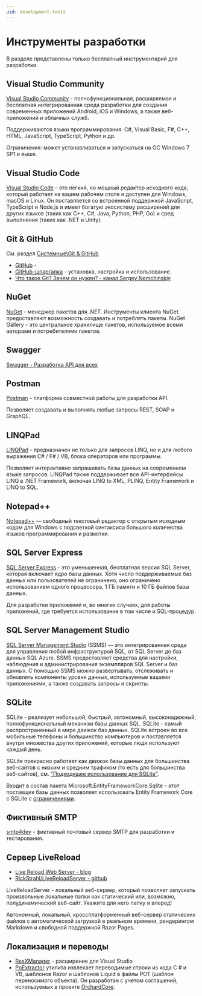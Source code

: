 ```yaml
---
uid: development-tools
---
```


# Инструменты разработки

В разделе представлены только бесплатный инструментарий для разработки.

## Visual Studio Community

[Visual Studio Community](https://visualstudio.microsoft.com/ru/vs/community/) - полнофункциональная, расширяемая и бесплатная интегрированная среда разработки для создания современных приложений Android, iOS и Windows, а также веб-приложений и облачных служб.

Поддерживаются языки программирования: C#, Visual Basic, F#, C++, HTML, JavaScript, TypeScript, Python и др.

Ограничения: может устанавливаться и запускаться на ОС Windows 7 SP1 и выше.

## Visual Studio Code

[Visual Studio Code](https://code.visualstudio.com/) - это легкий, но мощный редактор исходного кода, который работает на вашем рабочем столе и доступен для Windows, macOS и Linux. Он поставляется со встроенной поддержкой JavaScript, TypeScript и Node.js и имеет богатую экосистему расширений для других языков (таких как C++, C#, Java, Python, PHP, Go) и сред выполнения (таких как .NET и Unity).

## Git & GitHub

См. раздел [Системные\Git & GitHub](../system-tools/git-and-github.md)

- [GitHub](https://guides.github.com/) -
- [GitHub-шпаргалка](https://training.github.com/downloads/ru/github-git-cheat-sheet/) - установка, настройка и использование.
- [Что такое Git? Зачем он нужен? - канал Sergey Nemchinskiy](https://www.youtube.com/watch?v=adHqyxdWWRM)

## NuGet

[NuGet](https://www.nuget.org/) - менеджер пакетов для .NET. Инструменты клиента NuGet предоставляют возможность создавать и потреблять пакеты. NuGet Gallery - это центральное хранилище пакетов, используемое всеми авторами и потребителями пакетов.

## Swagger

[Swagger - Разработка API для всех](https://swagger.io/)

## Postman

[Postman](https://www.getpostman.com/) - платформа совместной работы для разработки API.

Позволяет создавать и выполнять любые запросы REST, SOAP и GraphQL.

## LINQPad

[LINQPad](https://www.linqpad.net/) - предназначен не только для запросов LINQ, но и для любого выражения C# / F# / VB, блока операторов или программы.

Позволяет интерактивно запрашивать базы данных на современном языке запросов. LINQPad также поддерживает все API-интерфейсы LINQ в .NET Framework, включая LINQ to XML, PLINQ, Entity Framework и LINQ to SQL.

## Notepad++

[Notepad++](https://notepad-plus-plus.org/) — свободный текстовый редактор с открытым исходным кодом для Windows с подсветкой синтаксиса большого количества языков программирования и разметки.

## SQL Server Express

[SQL Server Express](https://www.microsoft.com/ru-ru/sql-server/sql-server-editions-express) - это уменьшенная, бесплатная версия SQL Server, которая включает ядро ​​базы данных. Хотя число поддерживаемых баз данных или пользователей не ограничено, оно ограничено использованием одного процессора, 1 ГБ памяти и 10 ГБ файлов базы данных.

Для разработки приложений и, во многих случаях, для работы приложений, где требуется использование в том числе и SQL-процедур.

## SQL Server Management Studio

[SQL Server Management Studio](https://docs.microsoft.com/ru-ru/sql/ssms/) (SSMS) — это интегрированная среда для управления любой инфраструктурой SQL, от SQL Server до баз данных SQL Azure. SSMS предоставляет средства для настройки, наблюдения и администрирования экземпляров SQL Server и баз данных. С помощью SSMS можно развертывать, отслеживать и обновлять компоненты уровня данных, используемые вашими приложениями, а также создавать запросы и скрипты.

## SQLite

SQLite - реализует небольшой, быстрый, автономный, высоконадежный, полнофункциональный механизм базы данных SQL. SQLite - самый распространенный в мире движок баз данных. SQLite встроен во все мобильные телефоны и большинство компьютеров и поставляется внутри множества других приложений, которые люди используют каждый день.

SQLite прекрасно работает как движок базы данных для большинства веб-сайтов с низким и средним трафиком (то есть для большинства веб-сайтов), см. ["Подходящее использование для SQLite"](https://www.sqlite.org/whentouse.html).

Входит в состав пакета Microsoft.EntityFrameworkCore.Sqlite - этот поставщик базы данных позволяет использовать Entity Framework Core с SQLite с [ограничениями](https://docs.microsoft.com/ru-ru/ef/core/providers/sqlite/limitations).

## Фиктивный SMTP

[smtp4dev](https://github.com/rnwood/smtp4dev) - фиктивный почтовый сервер SMTP для разработки и тестирования.

## Сервер LiveReload

- [Live Reload Web Server - blog](https://weblog.west-wind.com/posts/2021/Mar/23/LiveReloadServer-A-NET-Core-Based-Generic-Static-Web-Server-with-Live-Reload)
- [RickStrahl/LiveReloadServer - github](https://github.com/RickStrahl/LiveReloadServer)

LiveReloadServer - локальный веб-сервер, который позволяет запускать произвольные локальные папки как статический или, возможно, полудинамический веб-сайт. Укажите для него папку и вперед!

Автономный, локальный, кроссплатформенный веб-сервер статических файлов с автоматической загрузкой в ​​реальном времени, рендерингом Markdown и свободной поддержкой Razor Pages.

## Локализация и переводы

- [ResXManager](https://marketplace.visualstudio.com/items?itemName=TomEnglert.ResXManager) - расширение для Visual Studio
- [PoExtractor](https://github.com/lukaskabrt/PoExtractor)
  утилита извлекает переводимые строки из кода C # и VB, шаблонов Razor и шаблонов Liquid в файлы POT (шаблон переносимого объекта). Он разработан с учетом соглашений, используемых в проекте [OrchardCore](https://docs.orchardcore.net/en/dev/docs/reference/modules/Localize/).
